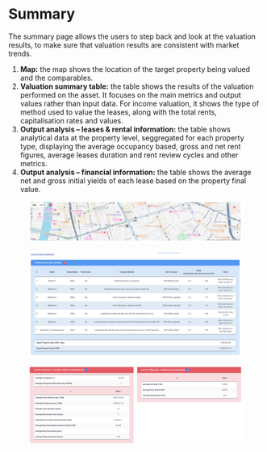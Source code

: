 # Summary

The summary page allows the users to step back and look at the valuation results, to make sure that valuation results are consistent with market trends.

1. **Map:** the map shows the location of the target property being valued and the comparables.
2. **Valuation summary table:** the table shows the results of the valuation performed on the asset. It focuses on the main metrics and output values rather than input data. For income valuation, it shows the type of method used to value the leases, along with the total rents, capitalisation rates and values.
3. **Output analysis – leases & rental information:** the table shows analytical data at the property level, seggregated for each property type, displaying the average occupancy based, gross and net rent figures, average leases duration and rent review cycles and other metrics.
4. **Output analysis – financial information:** the table shows the average net and gross initial yields of each lease based on the property final value.

<figure><img src="../../../../.gitbook/assets/image (36).png" alt=""><figcaption></figcaption></figure>

<figure><img src="../../../../.gitbook/assets/image (37).png" alt=""><figcaption></figcaption></figure>

<figure><img src="../../../../.gitbook/assets/image (38).png" alt=""><figcaption></figcaption></figure>
